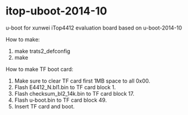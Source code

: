 # itop-uboot-2014-10
u-boot for xunwei iTop4412 evaluation board based on u-boot-2014-10

How to make:
1. make trats2_defconfig
2. make

How to make TF boot card:
1. Make sure to clear TF card first 1MB space to all 0x00.
2. Flash E4412_N.bl1.bin to TF card block 1.
3. Flash checksum_bl2_14k.bin to TF card block 17.
4. Flash u-boot.bin to TF card block 49.
5. Insert TF card and boot.
